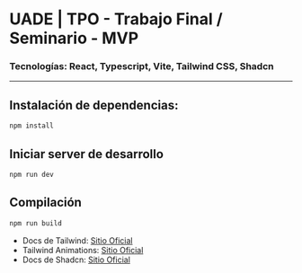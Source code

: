 # UADE | TPO - Trabajo Final / Seminario - MVP
### Tecnologías: React, Typescript, Vite, Tailwind CSS, Shadcn

---

## Instalación de dependencias:

```bash
npm install

```

## Iniciar server de desarrollo

```bash
npm run dev
```

## Compilación

```bash
npm run build
```

- Docs de Tailwind: [Sitio Oficial](https://tailwindcss.com/)
- Tailwind Animations: [Sitio Oficial](https://www.npmjs.com/package/tailwindcss-animate)
- Docs de Shadcn: [Sitio Oficial](https://ui.shadcn.com/)